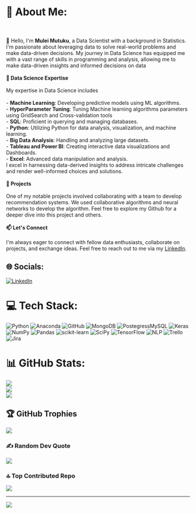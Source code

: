 
# 💫 About Me:
<br><br>👋 Hello, I'm **Mulei Mutuku**, a Data Scientist with a background in Statistics. I'm passionate about leveraging data to solve real-world problems and make data-driven decisions. My journey in Data Science has equipped me with a vast range of skills in programming and analysis, allowing me to make data-driven insights and informed decisions on data<br><br>**🚀 Data Science Expertise**<br><br>My expertise in Data Science includes <br><br>- **Machine Learning**: Developing predictive models using ML algorithms.<br>- **HyperParameter Tuning**: Tuning Machine learning algorithms parameters using GridSearch and Cross-validation tools <br>- **SQL**: Proficient in querying and managing databases.<br>- **Python**: Utilizing Python for data analysis, visualization, and machine learning.<br>- **Big Data Analysis**: Handling and analyzing large datasets.<br>- **Tableau and Power BI**: Creating interactive data visualizations and Dashboards.<br>- **Excel**: Advanced data manipulation and analysis.<br>I excel in harnessing data-derived insights to address intricate challenges and render well-informed choices and solutions.<br><br>**🌟 Projects**<br><br>One of my notable projects involved collaborating with a team to develop recommendation systems. We used collaborative algorithms and neural networks to develop the algorithm. Feel free to explore my Github for a deeper dive into this project and others.<br><br>**📫 Let's Connect**<br><br>I'm always eager to connect with fellow data enthusiasts, collaborate on projects, and exchange ideas. Feel free to reach out to me via my [LinkedIn](https://www.linkedin.com/in/mulei-mutuku-377699215/).<br>


## 🌐 Socials:
[![LinkedIn](https://img.shields.io/badge/LinkedIn-%230077B5.svg?logo=linkedin&logoColor=white)]([https://linkedin.com/in/https://www.linkedin.com/in/paul-mbuitu-muriithi-ab57b4127/](https://www.linkedin.com/in/mulei-mutuku-377699215/)) 

# 💻 Tech Stack:
![Python](https://img.shields.io/badge/python-3670A0?style=for-the-badge&logo=python&logoColor=ffdd54) 
![Anaconda](https://img.shields.io/badge/Anaconda-%2344A833.svg?style=for-the-badge&logo=anaconda&logoColor=white)
![GitHub](https://img.shields.io/badge/GitHub-%23121011.svg?style=for-the-badge&logo=github&logoColor=white)
![MongoDB](https://img.shields.io/badge/MongoDB-%234ea94b.svg?style=for-the-badge&logo=mongodb&logoColor=white)
![PostegressMySQL](https://img.shields.io/badge/postgresssql-%2300f.svg?style=for-the-badge&logoColor=white) 
![Keras](https://img.shields.io/badge/Keras-%23D00000.svg?style=for-the-badge&logo=Keras&logoColor=white) 
![NumPy](https://img.shields.io/badge/numpy-%23013243.svg?style=for-the-badge&logo=numpy&logoColor=white) 
![Pandas](https://img.shields.io/badge/PostgressSQL-8A2BE2) 
![scikit-learn](https://img.shields.io/badge/scikit--learn-%23F7931E.svg?style=for-the-badge&logo=scikit-learn&logoColor=white) 
![SciPy](https://img.shields.io/badge/SciPy-%230C55A5.svg?style=for-the-badge&logo=scipy&logoColor=%white) 
![TensorFlow](https://img.shields.io/badge/TensorFlow-%23FF6F00.svg?style=for-the-badge&logo=TensorFlow&logoColor=white) 
![NLP](https://img.shields.io/badge/NLP-8A2BE2)
![Trello](https://img.shields.io/badge/Trello-%23026AA7.svg?style=for-the-badge&logo=Trello&logoColor=white) 
![Jira](https://img.shields.io/badge/jira-%230A0FFF.svg?style=for-the-badge&logo=jira&logoColor=white) 

# 📊 GitHub Stats:
![](https://github-readme-stats.vercel.app/api?username=sha-ddie&theme=dark&hide_border=false&include_all_commits=false&count_private=false)<br/>
![](https://github-readme-streak-stats.herokuapp.com/?user=sha-ddie&theme=dark&hide_border=false)<br/>
![](https://github-readme-stats.vercel.app/api/top-langs/?username=sha-ddie&theme=dark&hide_border=false&include_all_commits=false&count_private=false&layout=compact)

## 🏆 GitHub Trophies
![](https://github-profile-trophy.vercel.app/?username=sha-ddie&theme=radical&no-frame=false&no-bg=true&margin-w=4)

### ✍️ Random Dev Quote
![](https://quotes-github-readme.vercel.app/api?type=horizontal&theme=radical)

### 🔝 Top Contributed Repo
![](https://github-contributor-stats.vercel.app/api?username=sha-ddie&limit=5&theme=dark&combine_all_yearly_contributions=true)

---
[![](https://visitcount.itsvg.in/api?id=sha-ddie&icon=0&color=0)](https://visitcount.itsvg.in)
